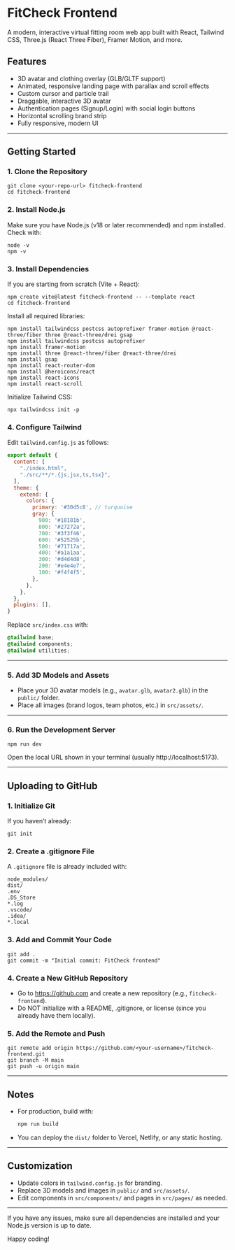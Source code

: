 # FitCheck Frontend

A modern, interactive virtual fitting room web app built with React, Tailwind CSS, Three.js (React Three Fiber), Framer Motion, and more.

## Features
- 3D avatar and clothing overlay (GLB/GLTF support)
- Animated, responsive landing page with parallax and scroll effects
- Custom cursor and particle trail
- Draggable, interactive 3D avatar
- Authentication pages (Signup/Login) with social login buttons
- Horizontal scrolling brand strip
- Fully responsive, modern UI

---

## Getting Started

### 1. Clone the Repository

```
git clone <your-repo-url> fitcheck-frontend
cd fitcheck-frontend
```

### 2. Install Node.js

Make sure you have Node.js (v18 or later recommended) and npm installed.  
Check with:
```
node -v
npm -v
```

### 3. Install Dependencies

If you are starting from scratch (Vite + React):
```
npm create vite@latest fitcheck-frontend -- --template react
cd fitcheck-frontend
```

Install all required libraries:
```
npm install tailwindcss postcss autoprefixer framer-motion @react-three/fiber three @react-three/drei gsap
npm install tailwindcss postcss autoprefixer
npm install framer-motion
npm install three @react-three/fiber @react-three/drei
npm install gsap
npm install react-router-dom
npm install @heroicons/react
npm install react-icons
npm install react-scroll
```

Initialize Tailwind CSS:
```
npx tailwindcss init -p
```

### 4. Configure Tailwind

Edit `tailwind.config.js` as follows:
```js
export default {
  content: [
    "./index.html",
    "./src/**/*.{js,jsx,ts,tsx}",
  ],
  theme: {
    extend: {
      colors: {
        primary: '#30d5c8', // turquoise
        gray: {
          900: '#18181b',
          800: '#27272a',
          700: '#3f3f46',
          600: '#52525b',
          500: '#71717a',
          400: '#a1a1aa',
          300: '#d4d4d8',
          200: '#e4e4e7',
          100: '#f4f4f5',
        },
      },
    },
  },
  plugins: [],
}
```

Replace `src/index.css` with:
```css
@tailwind base;
@tailwind components;
@tailwind utilities;
```

---

### 5. Add 3D Models and Assets
- Place your 3D avatar models (e.g., `avatar.glb`, `avatar2.glb`) in the `public/` folder.
- Place all images (brand logos, team photos, etc.) in `src/assets/`.

---

### 6. Run the Development Server

```
npm run dev
```
Open the local URL shown in your terminal (usually http://localhost:5173).

---

## Uploading to GitHub

### 1. Initialize Git
If you haven’t already:
```
git init
```

### 2. Create a .gitignore File
A `.gitignore` file is already included with:
```
node_modules/
dist/
.env
.DS_Store
*.log
.vscode/
.idea/
*.local
```

### 3. Add and Commit Your Code
```
git add .
git commit -m "Initial commit: FitCheck frontend"
```

### 4. Create a New GitHub Repository
- Go to https://github.com and create a new repository (e.g., `fitcheck-frontend`).
- Do NOT initialize with a README, .gitignore, or license (since you already have them locally).

### 5. Add the Remote and Push
```
git remote add origin https://github.com/<your-username>/fitcheck-frontend.git
git branch -M main
git push -u origin main
```

---

## Notes
- For production, build with:  
  ```sh
  npm run build
  ```
- You can deploy the `dist/` folder to Vercel, Netlify, or any static hosting.

---

## Customization
- Update colors in `tailwind.config.js` for branding.
- Replace 3D models and images in `public/` and `src/assets/`.
- Edit components in `src/components/` and pages in `src/pages/` as needed.

---

If you have any issues, make sure all dependencies are installed and your Node.js version is up to date.

Happy coding!